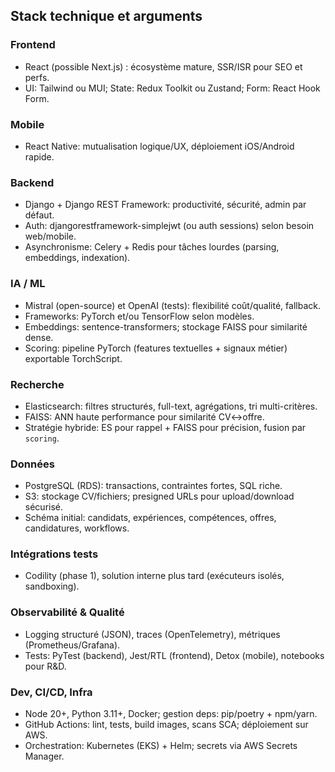 ## Stack technique et arguments

### Frontend
- React (possible Next.js) : écosystème mature, SSR/ISR pour SEO et perfs.
- UI: Tailwind ou MUI; State: Redux Toolkit ou Zustand; Form: React Hook Form.

### Mobile
- React Native: mutualisation logique/UX, déploiement iOS/Android rapide.

### Backend
- Django + Django REST Framework: productivité, sécurité, admin par défaut.
- Auth: djangorestframework-simplejwt (ou auth sessions) selon besoin web/mobile.
- Asynchronisme: Celery + Redis pour tâches lourdes (parsing, embeddings, indexation).

### IA / ML
- Mistral (open-source) et OpenAI (tests): flexibilité coût/qualité, fallback.
- Frameworks: PyTorch et/ou TensorFlow selon modèles.
- Embeddings: sentence-transformers; stockage FAISS pour similarité dense.
- Scoring: pipeline PyTorch (features textuelles + signaux métier) exportable TorchScript.

### Recherche
- Elasticsearch: filtres structurés, full-text, agrégations, tri multi-critères.
- FAISS: ANN haute performance pour similarité CV↔offre.
- Stratégie hybride: ES pour rappel + FAISS pour précision, fusion par `scoring`.

### Données
- PostgreSQL (RDS): transactions, contraintes fortes, SQL riche.
- S3: stockage CV/fichiers; presigned URLs pour upload/download sécurisé.
- Schéma initial: candidats, expériences, compétences, offres, candidatures, workflows.

### Intégrations tests
- Codility (phase 1), solution interne plus tard (exécuteurs isolés, sandboxing).

### Observabilité & Qualité
- Logging structuré (JSON), traces (OpenTelemetry), métriques (Prometheus/Grafana).
- Tests: PyTest (backend), Jest/RTL (frontend), Detox (mobile), notebooks pour R&D.

### Dev, CI/CD, Infra
- Node 20+, Python 3.11+, Docker; gestion deps: pip/poetry + npm/yarn.
- GitHub Actions: lint, tests, build images, scans SCA; déploiement sur AWS.
- Orchestration: Kubernetes (EKS) + Helm; secrets via AWS Secrets Manager.


